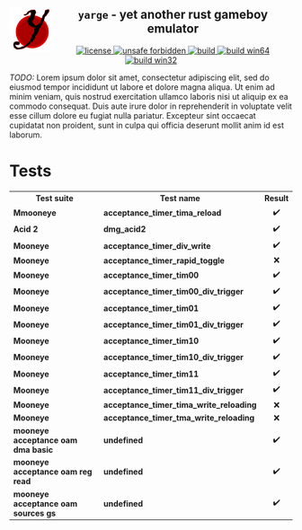 <!--TITLE-->
<h2 align="center">
  <img alt="logo" src=".assets/yarge.svg" border="0" width="78" height="78" align="left">
  <code>yarge</code> - <b>y</b>et <b>a</b>nother <b>r</b>ust <b>g</b>ameboy <b>e</b>mulator<br>
</h2>
<!--BADGES-->
<div align="center">
  <a href="https://github.com/griffi-gh/yarge/blob/master/LICENSE">
    <img alt="license" src="https://shields.io/github/license/griffi-gh/yarge  " border="0">
  </a>
  <a href="https://github.com/rust-secure-code/safety-dance/">
    <img alt="unsafe forbidden" src="https://img.shields.io/badge/unsafe-forbidden-success.svg" border="0">
  </a>
  <a href="https://github.com/griffi-gh/yarge/actions">
    <img alt="build" src="https://shields.io/github/workflow/status/griffi-gh/yarge/Build" border="0">
  </a>
  <a href="https://nightly.link/griffi-gh/yarge/workflows/build/master/release-win64.zip">
    <img alt="build win64" src="https://img.shields.io/badge/build-win64-blue" border="0">
  </a>
  <a href="https://nightly.link/griffi-gh/yarge/workflows/build/master/release-lin64.zip">
    <img alt="build win32" src="https://img.shields.io/badge/build-lin64-blue" border="0">
  </a>
</div>
<p>
  <i>TODO:</i> Lorem ipsum dolor sit amet, consectetur adipiscing elit, sed do eiusmod tempor incididunt ut labore et dolore magna aliqua. Ut enim ad minim veniam, quis nostrud exercitation ullamco laboris nisi ut aliquip ex ea commodo consequat. Duis aute irure dolor in reprehenderit in voluptate velit esse cillum dolore eu fugiat nulla pariatur. Excepteur sint occaecat cupidatat non proident, sunt in culpa qui officia deserunt mollit anim id est laborum.
</p>
<h1>Tests</h1>
<p>
   <table> <tr> <th>Test suite</th> <th>Test name</th> <th>Result</th> </tr> <tr> <td><b>Mmooneye</b></td> <td><b>acceptance_timer_tima_reload</b></td> <td align="center">✔️</td> </tr> <tr> <td><b>Acid 2</b></td> <td><b>dmg_acid2</b></td> <td align="center">✔️</td> </tr> <tr> <td><b>Mooneye</b></td> <td><b>acceptance_timer_div_write</b></td> <td align="center">✔️</td> </tr> <tr> <td><b>Mooneye</b></td> <td><b>acceptance_timer_rapid_toggle</b></td> <td align="center">❌</td> </tr> <tr> <td><b>Mooneye</b></td> <td><b>acceptance_timer_tim00</b></td> <td align="center">✔️</td> </tr> <tr> <td><b>Mooneye</b></td> <td><b>acceptance_timer_tim00_div_trigger</b></td> <td align="center">✔️</td> </tr> <tr> <td><b>Mooneye</b></td> <td><b>acceptance_timer_tim01</b></td> <td align="center">✔️</td> </tr> <tr> <td><b>Mooneye</b></td> <td><b>acceptance_timer_tim01_div_trigger</b></td> <td align="center">✔️</td> </tr> <tr> <td><b>Mooneye</b></td> <td><b>acceptance_timer_tim10</b></td> <td align="center">✔️</td> </tr> <tr> <td><b>Mooneye</b></td> <td><b>acceptance_timer_tim10_div_trigger</b></td> <td align="center">✔️</td> </tr> <tr> <td><b>Mooneye</b></td> <td><b>acceptance_timer_tim11</b></td> <td align="center">✔️</td> </tr> <tr> <td><b>Mooneye</b></td> <td><b>acceptance_timer_tim11_div_trigger</b></td> <td align="center">✔️</td> </tr> <tr> <td><b>Mooneye</b></td> <td><b>acceptance_timer_tima_write_reloading</b></td> <td align="center">❌</td> </tr> <tr> <td><b>Mooneye</b></td> <td><b>acceptance_timer_tma_write_reloading</b></td> <td align="center">❌</td> </tr> <tr> <td><b>mooneye acceptance oam dma basic</b></td> <td><b>undefined</b></td> <td align="center">✔️</td> </tr> <tr> <td><b>mooneye acceptance oam reg read</b></td> <td><b>undefined</b></td> <td align="center">✔️</td> </tr> <tr> <td><b>mooneye acceptance oam sources gs</b></td> <td><b>undefined</b></td> <td align="center">✔️</td> </tr> </table> 
</p>
